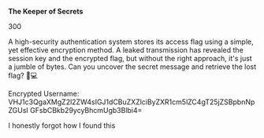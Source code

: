**The Keeper of Secrets**

300

A high-security authentication system stores its access flag using a simple, yet effective encryption method. A leaked transmission has revealed the session key and the encrypted flag, but without the right approach, it's just a jumble of bytes. Can you uncover the secret message and retrieve the lost flag? 🏴💻

Encrypted Username: VHJ1c3QgaXMgZ2l2ZW4sIGJ1dCBuZXZlciByZXR1cm5lZC4gT25jZSBpbnNpZGUsI GFsbCBkb29ycyBhcmUgb3Blbi4=

I honestly forgot how I found this

